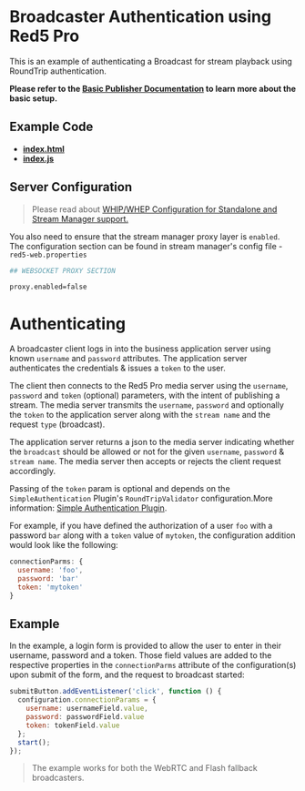 # Broadcaster Authentication using Red5 Pro

This is an example of authenticating a Broadcast for stream playback using RoundTrip authentication.

**Please refer to the [Basic Publisher Documentation](../publisherStreamManagerProxy/README.md) to learn more about the basic setup.**

## Example Code

- **[index.html](index.html)**
- **[index.js](index.js)**

## Server Configuration

> Please read about [WHIP/WHEP Configuration for Standalone and Stream Manager support.](https://www.red5pro.com/docs/special/user-guide/whip-whep-configuration/)

You also need to ensure that the stream manager proxy layer is `enabled`. The configuration section can be found in stream manager's config file - `red5-web.properties`

```sh
## WEBSOCKET PROXY SECTION

proxy.enabled=false
```

# Authenticating

A broadcaster client logs in into the business application server using known `username` and `password` attributes. The application server authenticates the credentials & issues a `token` to the user.

The client then connects to the Red5 Pro media server using the `username`, `password` and `token` (optional) parameters, with the intent of publishing a stream. The media server transmits the `username`, `password` and optionally the `token` to the application server along with the `stream name` and the request `type` (broadcast).

The application server returns a json to the media server indicating whether the `broadcast` should be allowed or not for the given `username`, `password` & `stream name`. The media server then accepts or rejects the client request accordingly.

Passing of the `token` param is optional and depends on the `SimpleAuthentication` Plugin's `RoundTripValidator` configuration.More information: [Simple Authentication Plugin](https://www.red5pro.com/docs/server/authplugin#roundtripvalidator).

For example, if you have defined the authorization of a user `foo` with a password `bar` along with a `token` value of `mytoken`, the configuration addition would look like the following:

```js
connectionParms: {
  username: 'foo',
  password: 'bar'
  token: 'mytoken'
}
```

## Example

In the example, a login form is provided to allow the user to enter in their username, password and a token. Those field values are added to the respective properties in the `connectionParms` attribute of the configuration(s) upon submit of the form, and the request to broadcast started:

```js
submitButton.addEventListener('click', function () {
  configuration.connectionParams = {
    username: usernameField.value,
    password: passwordField.value
    token: tokenField.value
  };
  start();
});
```

> The example works for both the WebRTC and Flash fallback broadcasters.
